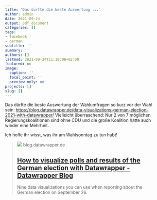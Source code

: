 ```yaml
---
title: 'Das dürfte die beste Auswertung ...'
author: admin
date: 2021-09-24
output: pdf_document
categories: []
tags:
- facebook
- german
subtitle: ''
summary: ''
authors: []
lastmod: 2021-09-24T11:19:08+02:00
featured: no
image:
  caption: ''
  focal_point: ''
  preview_only: no
projects: []
slug: []
---
```

Das dürfte die beste Auswertung der Wahlumfragen so kurz vor der Wahl sein:
https://blog.datawrapper.de/data-visualizations-german-election-2021-with-datawrapper/
Vielleicht überraschend: Nur 2 von 7 möglichen Regierungskoalitionen sind ohne CDU und die große Koalition hätte auch wieder eine Mehrheit.

Ich hoffe ihr wisst, was ihr am Wahlsonntag zu tun habt!
> [![](https://blog.datawrapper.de/wp-content/uploads/2021/08/Frame-5-2-1024x512.png)](https://blog.datawrapper.de/data-visualizations-german-election-2021-with-datawrapper/)
> blog.datawrapper.de
> ## [How to visualize polls and results of the German election with Datawrapper - Datawrapper Blog](https://blog.datawrapper.de/data-visualizations-german-election-2021-with-datawrapper/)
>
>Nine data visualizations you can use when reporting about the German election on September 26.

